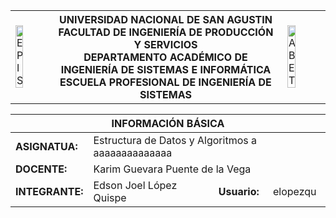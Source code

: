 <table>
 <theader>
  <tr>
	 <td><img src="epis.png" alt="EPIS" style="width:50%; height:auto"/></td>
   <th>
    <span style="font-weight:bold;">UNIVERSIDAD NACIONAL DE SAN AGUSTIN</span><br />
    <span style="font-weight:bold;">FACULTAD DE INGENIERÍA DE PRODUCCIÓN Y SERVICIOS</span><br />
    <span style="font-weight:bold;">DEPARTAMENTO ACADÉMICO DE INGENIERÍA DE SISTEMAS E INFORMÁTICA</span><br />
    <span style="font-weight:bold;">ESCUELA PROFESIONAL DE INGENIERÍA DE SISTEMAS</span>
   </th>
   <td><img src="abet.png" alt="ABET" style="width:50%; height:auto"/></td>
  </tr>
 </theader>
</table>

<table>
 <theader>
  <tr><th colspan="4" style="text-align:center;"><strong>INFORMACIÓN BÁSICA</strong></th></tr>
 </theader>
 <tbody>
  <tr><td><strong>ASIGNATUA:</strong></td><td colspan="3">Estructura de Datos y Algoritmos   a aaaaaaaaaaaaaa  </td></tr>
  <tr><td><strong>DOCENTE:</strong></td><td colspan="3">Karim Guevara Puente de la Vega</td></tr>
  <tr><td><strong>INTEGRANTE:</strong></td><td>Edson Joel López Quispe</td><td><strong>Usuario:</strong></td><td>elopezqu</td></tr>
 </tbody>
</table>


